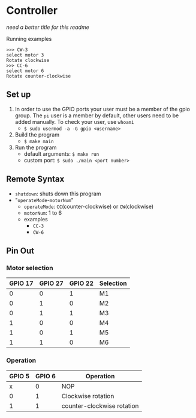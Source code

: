 # Controller

*need a better title for this readme*

Running examples
```
>>> CW-3
select motor 3
Rotate clockwise
>>> CC-6
select motor 6
Rotate counter-clockwise
```
## Set up

1. In order to use the GPIO ports your user must be a member of the gpio group. The `pi` user is a member by default, other users need to be added manually. To check your user, use `whoami`
    - `$ sudo usermod -a -G gpio <username>`
2. Build the program
    - `$ make main`
3. Run the program
    - default arguments: `$ make run`
    - custom port: `$ sudo ./main <port number>`

## Remote Syntax

- `shutdown`: shuts down this program
- "`operateMode`-`motorNum`"
    - `operateMode`: `CC`(counter-clockwise) or `CW`(clockwise)
    - `motorNum`: 1 to 6
    - examples 
        - `CC-3`
        - `CW-6`

## Pin Out

### Motor selection

|GPIO 17|GPIO 27|GPIO 22|Selection|
|----|----|----|----|
|0|0|1|M1|
|0|1|0|M2|
|0|1|1|M3|
|1|0|0|M4|
|1|0|1|M5|
|1|1|0|M6|

### Operation

|GPIO 5|GPIO 6|Operation|
|----|----|----|
|x|0|NOP|
|0|1|Clockwise rotation|
|1|1|counter-clockwise rotation|
